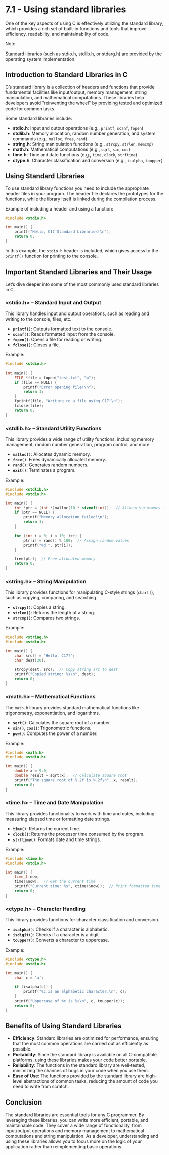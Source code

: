 # 7.1 - Using standard libraries

One of the key aspects of using C,is effectively utilizing the standard library, which provides a rich set of built-in functions and tools that improve efficiency, readability, and maintainability of code.

> [!NOTE]
> Standard libraries (such as stdio.h, stdlib.h, or stdarg.h) are provided by the operating system implementation.

## **Introduction to Standard Libraries in C**
C’s standard library is a collection of headers and functions that provide fundamental facilities like input/output, memory management, string manipulation, and mathematical computations. These libraries help developers avoid "reinventing the wheel" by providing tested and optimized code for common tasks.

Some standard libraries include:

- **stdio.h**: Input and output operations (e.g., `printf`, `scanf`, `fopen`)
- **stdlib.h**: Memory allocation, random number generation, and system commands (e.g., `malloc`, `free`, `rand`)
- **string.h**: String manipulation functions (e.g., `strcpy`, `strlen`, `memcmp`)
- **math.h**: Mathematical computations (e.g., `sqrt`, `sin`, `cos`)
- **time.h**: Time and date functions (e.g., `time`, `clock`, `strftime`)
- **ctype.h**: Character classification and conversion (e.g., `isalpha`, `toupper`)
  
## **Using Standard Libraries**

To use standard library functions you need to include the appropriate header files in your program. The header file declares the prototypes for the functions, while the library itself is linked during the compilation process.

Example of including a header and using a function:

```c
#include <stdio.h>

int main() {
    printf("Hello, C17 Standard Libraries!\n");
    return 0;
}
```

In this example, the `stdio.h` header is included, which gives access to the `printf()` function for printing to the console.

## **Important Standard Libraries and Their Usage**

Let’s dive deeper into some of the most commonly used standard libraries in C.

###  **<stdio.h>** – Standard Input and Output
This library handles input and output operations, such as reading and writing to the console, files, etc.

- **`printf()`**: Outputs formatted text to the console.
- **`scanf()`**: Reads formatted input from the console.
- **`fopen()`**: Opens a file for reading or writing.
- **`fclose()`**: Closes a file.

Example:
```c
#include <stdio.h>

int main() {
    FILE *file = fopen("test.txt", "w");
    if (file == NULL) {
        printf("Error opening file!\n");
        return 1;
    }
    fprintf(file, "Writing to a file using C17!\n");
    fclose(file);
    return 0;
}
```

###  **<stdlib.h>** – Standard Utility Functions
This library provides a wide range of utility functions, including memory management, random number generation, program control, and more.

- **`malloc()`**: Allocates dynamic memory.
- **`free()`**: Frees dynamically allocated memory.
- **`rand()`**: Generates random numbers.
- **`exit()`**: Terminates a program.

Example:
```c
#include <stdlib.h>
#include <stdio.h>

int main() {
    int *ptr = (int *)malloc(10 * sizeof(int));  // Allocating memory for 10 integers
    if (ptr == NULL) {
        printf("Memory allocation failed!\n");
        return 1;
    }

    for (int i = 0; i < 10; i++) {
        ptr[i] = rand() % 100;  // Assign random values
        printf("%d ", ptr[i]);
    }

    free(ptr);  // Free allocated memory
    return 0;
}
```

###  **<string.h>** – String Manipulation
This library provides functions for manipulating C-style strings (`char[]`), such as copying, comparing, and searching.

- **`strcpy()`**: Copies a string.
- **`strlen()`**: Returns the length of a string.
- **`strcmp()`**: Compares two strings.

Example:
```c
#include <string.h>
#include <stdio.h>

int main() {
    char src[] = "Hello, C17!";
    char dest[20];

    strcpy(dest, src);  // Copy string src to dest
    printf("Copied string: %s\n", dest);
    return 0;
}
```

### **<math.h>** – Mathematical Functions
The `math.h` library provides standard mathematical functions like trigonometry, exponentiation, and logarithms.

- **`sqrt()`**: Calculates the square root of a number.
- **`sin()`, `cos()`**: Trigonometric functions.
- **`pow()`**: Computes the power of a number.

Example:
```c
#include <math.h>
#include <stdio.h>

int main() {
    double x = 9.0;
    double result = sqrt(x);  // Calculate square root
    printf("The square root of %.2f is %.2f\n", x, result);
    return 0;
}
```

### **<time.h>** – Time and Date Manipulation
This library provides functionality to work with time and dates, including measuring elapsed time or formatting date strings.

- **`time()`**: Returns the current time.
- **`clock()`**: Returns the processor time consumed by the program.
- **`strftime()`**: Formats date and time strings.

Example:
```c
#include <time.h>
#include <stdio.h>

int main() {
    time_t now;
    time(&now);  // Get the current time
    printf("Current time: %s", ctime(&now));  // Print formatted time
    return 0;
}
```

### **<ctype.h>** – Character Handling
This library provides functions for character classification and conversion.

- **`isalpha()`**: Checks if a character is alphabetic.
- **`isdigit()`**: Checks if a character is a digit.
- **`toupper()`**: Converts a character to uppercase.

Example:
```c
#include <ctype.h>
#include <stdio.h>

int main() {
    char c = 'a';

    if (isalpha(c)) {
        printf("%c is an alphabetic character.\n", c);
    }
    printf("Uppercase of %c is %c\n", c, toupper(c));
    return 0;
}
```

## **Benefits of Using Standard Libraries**

- **Efficiency**: Standard libraries are optimized for performance, ensuring that the most common operations are carried out as efficiently as possible.
- **Portability**: Since the standard library is available on all C-compatible platforms, using these libraries makes your code better portable.
- **Reliability**: The functions in the standard library are well-tested, minimizing the chances of bugs in your code when you use them.
- **Ease of Use**: The functions provided by the standard library are high-level abstractions of common tasks, reducing the amount of code you need to write from scratch.

## **Conclusion**

The standard libraries are essential tools for any C programmer. By leveraging these libraries, you can write more efficient, portable, and maintainable code. They cover a wide range of functionality, from input/output operations and memory management to mathematical computations and string manipulation. As a developer, understanding and using these libraries allows you to focus more on the logic of your application rather than reimplementing basic operations.